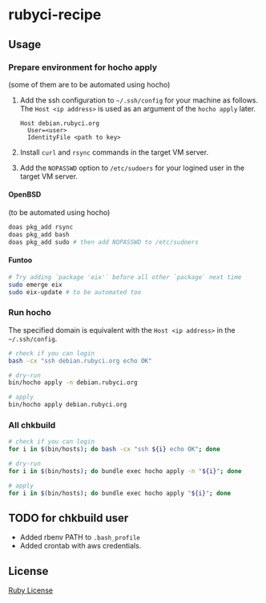 # rubyci-recipe

## Usage

### Prepare environment for hocho apply
(some of them are to be automated using hocho)

1. Add the ssh configuration to `~/.ssh/config` for your machine as follows. The `Host <ip address>` is used as an argument of the `hocho apply` later.

    ```
    Host debian.rubyci.org
      User=<user>
      IdentityFile <path to key>
    ```

2. Install `curl` and `rsync` commands in the target VM server.
3. Add the `NOPASSWD` option to `/etc/sudoers` for your logined user in the target VM server.

#### OpenBSD
(to be automated using hocho)

```bash
doas pkg_add rsync
doas pkg_add bash
doas pkg_add sudo # then add NOPASSWD to /etc/sudoers
```

#### Funtoo

```bash
# Try adding `package 'eix'` before all other `package` next time
sudo emerge eix
sudo eix-update # to be automated too
```

### Run hocho

The specified domain is equivalent with the `Host <ip address>` in the `~/.ssh/config`.

```bash
# check if you can login
bash -cx "ssh debian.rubyci.org echo OK"

# dry-run
bin/hocho apply -n debian.rubyci.org

# apply
bin/hocho apply debian.rubyci.org
```

### All chkbuild

```bash
# check if you can login
for i in $(bin/hosts); do bash -cx "ssh ${i} echo OK"; done

# dry-run
for i in $(bin/hosts); do bundle exec hocho apply -n "${i}"; done

# apply
for i in $(bin/hosts); do bundle exec hocho apply "${i}"; done
```

## TODO for chkbuild user

* Added rbenv PATH to `.bash_profile`
* Added crontab with aws credentials.

## License

[Ruby License](https://www.ruby-lang.org/en/about/license.txt)
